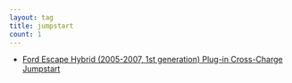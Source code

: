 ```yaml
---
layout: tag
title: jumpstart
count: 1
---
```


- [Ford Escape Hybrid (2005-2007, 1st generation) Plug-in Cross-Charge Jumpstart](https://ansonliu.com/2024/03/1st-gen-ford-escape-hybrid-plug-in-manual-jumpstart/)
